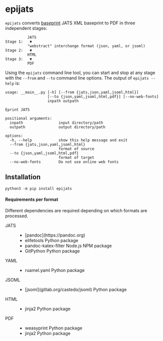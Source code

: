 epijats
=======

`epijats` converts [baseprint](https://baseprints.singlesource.pub)
JATS XML baseprint to PDF in three independent stages:

```
          JATS
Stage 1:   ▼
          "webstract" interchange format (json, yaml, or jsoml)
Stage 2:   ▼
          HTML
Stage 3:   ▼
          PDF
```

Using the `epijats` command line tool, you can start and stop at any stage with the
`--from` and `--to` command line options. The output of `epijats --help` is:

```
usage: __main__.py [-h] [--from {jats,json,yaml,jsoml,html}]
                   [--to {json,yaml,jsoml,html,pdf}] [--no-web-fonts]
                   inpath outpath

Eprint JATS

positional arguments:
  inpath                input directory/path
  outpath               output directory/path

options:
  -h, --help            show this help message and exit
  --from {jats,json,yaml,jsoml,html}
                        format of source
  --to {json,yaml,jsoml,html,pdf}
                        format of target
  --no-web-fonts        Do not use online web fonts
```



Installation
------------

```
python3 -m pip install epijats
```

#### Requirements per format

Different dependencies are required depending on which formats are processed.

<dl>
<dt>JATS</dt>
<dd><ul>
  <li> [pandoc](https://pandoc.org)
  <li> elifetools Python package
  <li> pandoc-katex-filter Node.js NPM package
  <li> GitPython Python package
</ul></dd>
<dt>YAML</dt>
<dd><ul>
  <li> ruamel.yaml Python package
</ul></dd>
<dt>JSOML</dt>
<dd><ul>
  <li> [jsoml](gitlab.org/castedo/jsoml) Python package
</ul></dd>
<dt>HTML</dt>
<dd><ul>
  <li> jinja2 Python package
</ul><dd>
<dt>PDF</dt>
<dd><ul>
  <li> weasyprint Python package
  <li> jinja2 Python package
</ul></dd>
</dl>
